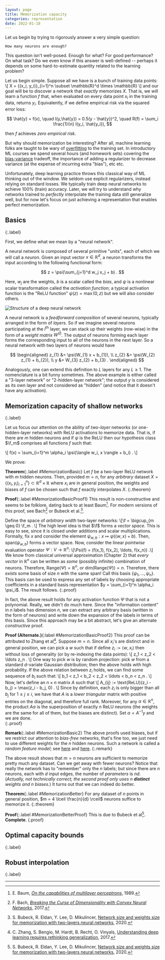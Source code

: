 ```yaml
---
layout: page
title: Memorization capacity
categories: representation
date: 2022-01-18
---
```


Let us begin by trying to rigorously answer a very simple question:

~~~
How many neurons are enough?
~~~

This question isn't well-posed. Enough for what? For good performance? On what task? Do we even know if this answer is well-defined -- perhaps it depends on some hard-to-estimate quantity related to the learning problem?

Let us begin simple. Suppose all we have is a bunch of training data points:
\\[ X = \{(x_i, y_i)\}_{i=1}^n \subset \mathbb{R}^d \times \mathbb{R} \\]
and our goal will be to discover a network that *exactly* memorizes $X$. That is, we will learn a function $f$ that, when evaluated on every data point $x_i$ in the training data, returns $y_i$. Equivalently, if we define empirical risk via the squared error loss:

$$
\hat{y} = f(x), \quad l(y,\hat{y}) = 0.5(y - \hat{y})^2, \quad R(f) = \sum_i \frac{1}{n} l(y_i, \hat{y_i}),
$$

then $f$ achieves *zero empirical risk*.

But why should memorization be interesting? After all, machine learning folks are taught to be wary of [overfitting](https://en.wikipedia.org/wiki/Overfitting) to the training set. In introductory ML courses we spend several hours (and homework sets) covering the [bias-variance](https://en.wikipedia.org/wiki/Bias%E2%80%93variance_tradeoff) tradeoff, the importance of adding a regularizer to decrease variance (at the expense of incurring extra "bias"), etc etc.

Unfortunately, deep learning practice throws this classical way of ML thinking out of the window. We seldom use explicit regularizers, instead relying on standard losses. We typically train deep neural networks to achieve 100\% (train) accuracy. Later, we will try to understand why networks trained to *perfectly* interpolate the training data still generalize well, but for now let's focus on just achieving a representation that enables perfect memorization.

## Basics
{:.label}

First, we define what we mean by a "neural network".

A neural network is composed of several primitive "units", each of which we will call a *neuron*. Given an input vector $x \in \mathbb{R}^d$, a neuron transforms the input according to the following functional form:

$$
z = \psi(\sum_{j=1}^d w_j x_j + b) .
$$

Here, $w_j$ are the weights, $b$ is a scalar called the *bias*, and $\psi$ is a nonlinear scalar transformation called the *activation function*; a typical activation function is the "ReLU function" $\psi(z) = \max(0,z)$ but we will also consider others.

![Structure of a deep neural network](/fodl/assets/nn.png)

A neural network is a *feedforward composition* of several neurons, typically arranged in the form of *layers*. So if we imagine several neurons participating at the $l^{\text{th}}$ layer, we can stack up their weights (row-wise) in the form of a *weight matrix* $W^{(l)}$. The output of neurons forming each layer forms the corresponding input to all of the neurons in the next layer. So a neural network with two layers of neurons would have

$$
\begin{aligned}
z_{1} &= \psi(W_{1} x + b_{1}), \\
z_{2} &= \psi(W_{2} z_{1} + b_{2}), \\
y &= W_{3} z_{2} + b_{3} .
\end{aligned}
$$

Analogously, one can extend this definition to $L$ layers for any $L \geq 1$. The nomenclature is a bit funny sometimes. The above example is either called a "3-layer network" or "2-hidden-layer network"; the output $y$ is considered as its own layer and not considered as "hidden" (and notice that it doesn't have any activation).

## Memorization capacity of shallow networks
{:.label}

<script>
macros["\\f"] = "\\mathscr{F}"
</script>

Let us focus our attention on the ability of *two-layer* networks (or one-hidden-layer networks) with ReLU activations to memorize data. That is, if there are $m$ hidden neurons and if $\psi$ is the ReLU then our hypothesis class $\f_m$ comprises all functions $f$ such that:

\\[ f(x) = \sum_{i=1}^m \alpha_i \psi(\langle w_i, x \rangle + b_i) . \\]

We prove:

**Theorem**{:.label #MemorizationBasic}
  Let $f$ be a two-layer ReLU network with $m$ hidden neurons. Then, provided $m = n$, for any _arbitrary_ dataset $X = \{(x_i, y_i)_{i=1}^n\} \subset \mathbb{R}^d \times \mathbb{R}$ where $x_i$ are in general position, the weights and biases of $f$ can be chosen such that $f$ exactly interpolates $X$.
{:.theorem}

**Proof**{:.label #MemorizationBasicProof1}
  This result is non-constructive and seems to be folklore, dating back to at least Baum[^baum]. For modern versions of this proof, see Bach[^bach] or Bubeck et al.[^bubeck1].

  Define the space of *arbitrary width* two-layer networks:
  \\[\f = \bigcup_{m \geq 0} \f_m . \\]
  The high level idea is that $\f$ forms a *vector space*. This is easy to see, since it is closed under additions and scalar multiplications. Formally, fix $x$ and consider the element $\psi_{w,b}: x \mapsto \psi(\langle w, x \rangle + b)$. Then, $\text{span}(\psi_{w,b})$ forms a vector space.  Now, consider the linear *pointwise* evaluation operator $\Psi : V \rightarrow \mathbb{R}^n$:
  \\[\Psi(f) = (f(x_1), f(x_2), \ldots, f(x_n)) .\\]
  We know from classical universal approximation (Chapter 2) that *every vector* in $\mathbb{R}^n$ can be written as *some* (possibly infinite)  combination of neurons. Therefore, $\text{Range}(\Psi) = \mathbb{R}^n$, or $\text{dim(Range}(\Psi)) = n$. Therefore, there *exists* some basis of size $n$ with the same span! Call this basis $\{\psi_1, \ldots,\psi_n\}$. This basis can be used to express any set of labels by choosing appropriate coefficients in a standard basis representation $y = \sum_{i=1}^n \alpha_i \psi_i$.
  The result follows.
{:.proof}

In fact, the above result holds for any activation function $\Psi$ that is not a polynomial. Really, we didn't do much here. Since the "information content" in $n$ labels has dimension $n$, we can extract any arbitrary basis (written in the form of neurons) and write down the expansion of the labels in terms of this basis. Since this approach may be a bit abstract, let's give an alternate *constructive* proof.

**Proof (Alternate.)**{:label #MemorizationBasicProof2}
  This proof can be attributed to Zhang et al[^zhang]. Suppose $m = n.$ Since all $x_i$'s are distinct and in general position, we can pick a $w$ such that if define $z_i := \langle w, x_i \rangle$ then without loss of generality (or by re-indexing the data points):
  \\[ z_1 < z_2 < \ldots z_n . \\]
  One way to pick $w$ is by random projection: pick $w$ from a standard $d$-variate Gaussian distribution; then the above holds with high probability. If the above relation between $z_i$ holds, we can find some sequence of $b_i$ such that:
  \\[ b_1 < z_1 < b_2 < z_2 < \ldots < b_n < z_n . \\]
  Now, let's define an $n \times n$ matrix $A$ such that
  \\[ A_{ij} := \text{ReLU}(z_i - b_j) = \max(z_i - b_j, 0) . \\]
  Since by definition, each $z_i$ is only bigger than all $b_j$ for $1 \leq j \leq i$, we have that $A$ is a *lower triangular* matrix with positive entries on the diagonal, and therefore full rank. Moreover, for any $\alpha \in \mathbb{R}^n$, the product $A \alpha$ is the superposition of exactly $n$ ReLU neurons (the weights are the same for all of them, but the biases are distinct). Set $\alpha = A^{-1} y$ and we are done.  
{:.proof}

**Remark**{:.label #MemorizationBasic2}
The above proofs used biases, but if we restrict our attention to *bias-free* networks, that's fine too, we just need to use different weights for the $n$ hidden neurons. Such a network is called a *random feature model*; see [here](https://people.eecs.berkeley.edu/~brecht/papers/07.rah.rec.nips.pdf) and [here](https://arxiv.org/abs/1810.04374).
{:.remark}

The above result shows that $m = n$ neurons are sufficient to memorize pretty much any dataset. Can we get away with fewer neurons? Notice that really the network has to "remember" only the $n$ labels; but since there are $n$ neurons, each with $d$ input edges, the number of *parameters* is $nd$.  (*Actually, not technically correct; the second proof only uses $n$ **distinct** weights and $n$ biases.*) It turns out that we can indeed do better.

**Theorem**{:.label #MemorizationBetter}
  For any dataset of $n$ points in general position, $m = 4 \lceil \frac{n}{d} \rceil$ neurons suffice to memorize it.
{:.theorem}

**Proof**{:.label #MemorizationBetterProof}
  This is due to Bubeck et al[^bubeck1]. **Complete**.
{.proof}


## Optimal capacity bounds
{:.label}

## Robust interpolation
{:.label}


---

[^baum]:
    E. Baum, [*On the capabilities of multilayer perceptrons*](https://www.sciencedirect.com/science/article/pii/0885064X88900209), 1989.

[^bach]:
    F. Bach, [*Breaking the Curse of Dimensionality with Convex Neural Networks*](https://jmlr.org/papers/v18/14-546.html), 2017.

[^bubeck1]:
    S. Bubeck, R. Eldan, Y. Lee, D. Mikulincer, [Network size and weights size for memorization with two-layers neural networks](https://arxiv.org/abs/2006.02855), 2020.

[^zhang]:
    C. Zhang, S. Bengio, M. Hardt, B. Recht, O. Vinyals, [Understanding deep learning requires rethinking generalization](https://arxiv.org/abs/1611.03530), 2017.
